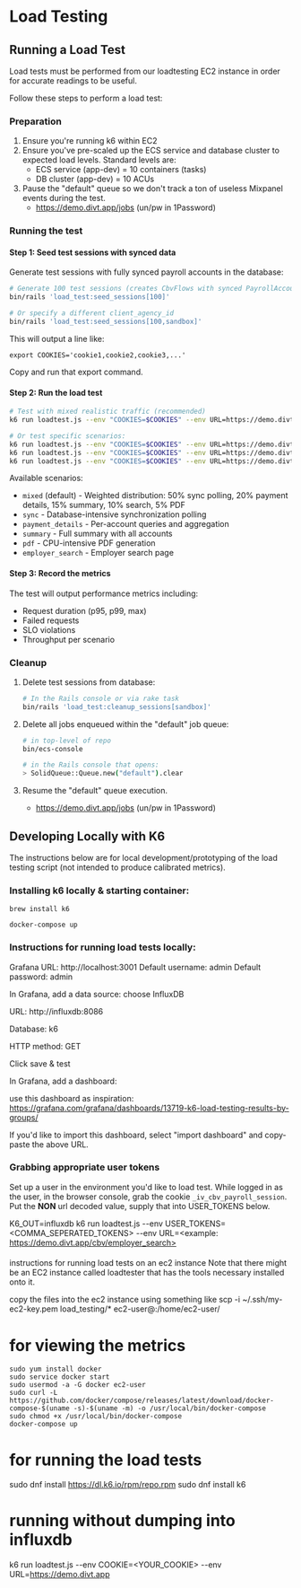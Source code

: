 # Load Testing
## Running a Load Test
Load tests must be performed from our loadtesting EC2 instance in order for accurate readings to be useful.

Follow these steps to perform a load test:

### Preparation
1. Ensure you're running k6 within EC2
2. Ensure you've pre-scaled up the ECS service and database cluster to expected load levels. Standard levels are:
    * ECS service (app-dev) = 10 containers (tasks)
    * DB cluster (app-dev) = 10 ACUs
3. Pause the "default" queue so we don't track a ton of useless Mixpanel events during the test.
    * https://demo.divt.app/jobs      (un/pw in 1Password)

### Running the test

#### Step 1: Seed test sessions with synced data
Generate test sessions with fully synced payroll accounts in the database:
```bash
# Generate 100 test sessions (creates CbvFlows with synced PayrollAccounts)
bin/rails 'load_test:seed_sessions[100]'

# Or specify a different client_agency_id
bin/rails 'load_test:seed_sessions[100,sandbox]'
```

This will output a line like:
```
export COOKIES='cookie1,cookie2,cookie3,...'
```

Copy and run that export command.

#### Step 2: Run the load test
```bash
# Test with mixed realistic traffic (recommended)
k6 run loadtest.js --env "COOKIES=$COOKIES" --env URL=https://demo.divt.app

# Or test specific scenarios:
k6 run loadtest.js --env "COOKIES=$COOKIES" --env URL=https://demo.divt.app --env SCENARIO=sync
k6 run loadtest.js --env "COOKIES=$COOKIES" --env URL=https://demo.divt.app --env SCENARIO=pdf
k6 run loadtest.js --env "COOKIES=$COOKIES" --env URL=https://demo.divt.app --env SCENARIO=summary
```

Available scenarios:
- `mixed` (default) - Weighted distribution: 50% sync polling, 20% payment details, 15% summary, 10% search, 5% PDF
- `sync` - Database-intensive synchronization polling
- `payment_details` - Per-account queries and aggregation
- `summary` - Full summary with all accounts
- `pdf` - CPU-intensive PDF generation
- `employer_search` - Employer search page

#### Step 3: Record the metrics

The test will output performance metrics including:
- Request duration (p95, p99, max)
- Failed requests
- SLO violations
- Throughput per scenario

### Cleanup
1. Delete test sessions from database:
    ```bash
    # In the Rails console or via rake task
    bin/rails 'load_test:cleanup_sessions[sandbox]'
    ```

2. Delete all jobs enqueued within the "default" job queue:
    ```bash
    # in top-level of repo
    bin/ecs-console

    # in the Rails console that opens:
    > SolidQueue::Queue.new("default").clear
    ```

3. Resume the "default" queue execution.
    * https://demo.divt.app/jobs      (un/pw in 1Password)


## Developing Locally with K6
The instructions below are for local development/prototyping of the load testing script (not intended to produce calibrated metrics).

### Installing k6 locally & starting container:

```
brew install k6

docker-compose up
```

### Instructions for running load tests locally:

Grafana URL: http://localhost:3001
Default username: admin
Default password: admin

In Grafana, add a data source: choose InfluxDB

URL: http://influxdb:8086


Database: k6

HTTP method: GET

Click save & test

In Grafana, add a dashboard:

use this dashboard as inspiration:
https://grafana.com/grafana/dashboards/13719-k6-load-testing-results-by-groups/

If you'd like to import this dashboard, select "import dashboard" and copy-paste the above URL.

### Grabbing appropriate user tokens

Set up a user in the environment you'd like to load test. While logged in as the user, in the browser console, grab the cookie `_iv_cbv_payroll_session`. Put the **NON** url decoded value, supply that into USER_TOKENS below.

K6_OUT=influxdb k6 run loadtest.js --env USER_TOKENS=<COMMA_SEPERATED_TOKENS> --env URL=<example: https://demo.divt.app/cbv/employer_search>


####

instructions for running load tests on an ec2 instance
Note that there might be an EC2 instance called loadtester that has the tools necessary installed onto it.

copy the files into the ec2 instance using something like
scp -i ~/.ssh/my-ec2-key.pem load_testing/* ec2-user@<internal-ec2-link>:/home/ec2-user/

# for viewing the metrics

```
sudo yum install docker
sudo service docker start
sudo usermod -a -G docker ec2-user
sudo curl -L https://github.com/docker/compose/releases/latest/download/docker-compose-$(uname -s)-$(uname -m) -o /usr/local/bin/docker-compose
sudo chmod +x /usr/local/bin/docker-compose
docker-compose up
```

# for running the load tests

sudo dnf install https://dl.k6.io/rpm/repo.rpm
sudo dnf install k6

# running without dumping into influxdb

k6 run loadtest.js --env COOKIE=<YOUR_COOKIE> --env URL=https://demo.divt.app
